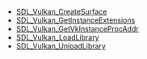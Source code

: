 <!-- BEGIN CATEGORY LIST -->
- [SDL_Vulkan_CreateSurface](SDL_Vulkan_CreateSurface.md)
- [SDL_Vulkan_GetInstanceExtensions](SDL_Vulkan_GetInstanceExtensions.md)
- [SDL_Vulkan_GetVkInstanceProcAddr](SDL_Vulkan_GetVkInstanceProcAddr.md)
- [SDL_Vulkan_LoadLibrary](SDL_Vulkan_LoadLibrary.md)
- [SDL_Vulkan_UnloadLibrary](SDL_Vulkan_UnloadLibrary.md)
<!-- END CATEGORY LIST -->
